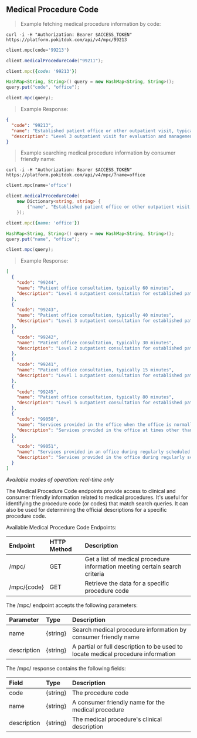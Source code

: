 ## Medical Procedure Code
> Example fetching medical procedure information by code:

```shell
curl -i -H "Authorization: Bearer $ACCESS_TOKEN" https://platform.pokitdok.com/api/v4/mpc/99213
```

```python
client.mpc(code='99213')
```

```csharp
client.medicalProcedureCode("99211");
```

```ruby
client.mpc({code: '99213'})
```

```java
HashMap<String, String>() query = new HashMap<String, String>();
query.put("code", "office");

client.mpc(query);
```

>Example Response:

```json
{
  "code": "99213",
  "name": "Established patient office or other outpatient visit, typically 15 minutes",
  "description": "Level 3 outpatient visit for evaluation and management of establlished patient with problem of low to moderate severity, including expanded history and medical decision making of low complexity - typical time with patient and/or family 15 minutes"
}
```

> Example searching medical procedure information by consumer friendly name:

```shell
curl -i -H "Authorization: Bearer $ACCESS_TOKEN" https://platform.pokitdok.com/api/v4/mpc/?name=office
```

```python
client.mpc(name='office')
```

```csharp
client.medicalProcedureCode(
    new Dictionary<string, string> {
        {"name", "Established patient office or other outpatient visit, typically 15 minutes"}
    });
```

```ruby
client.mpc({name: 'office'})
```

```java
HashMap<String, String>() query = new HashMap<String, String>();
query.put("name", "office");

client.mpc(query);
```

> Example Response:

```json
[
  {
    "code": "99244",
    "name": "Patient office consultation, typically 60 minutes",
    "description": "Level 4 outpatient consultation for established patient with problem of moderate to high severity, including comprehensive history and physical examination and medical decision making of moderate complexity - typical time with patient and/or family 60 minutes"
  },
  {
    "code": "99243",
    "name": "Patient office consultation, typically 40 minutes",
    "description": "Level 3 outpatient consultation for established patient with problem of moderate severity, including detailed history and physical examination and medical decision making of moderate complexity - typical time with patient and/or family 40 minutes"
  },
  {
    "code": "99242",
    "name": "Patient office consultation, typically 30 minutes",
    "description": "Level 2 outpatient consultation for established patient with problem of low severity, including expanded problem focused history and physical examination and straightforward medical decision making - typical time with patient and/or family 30 minutes"
  },
  {
    "code": "99241",
    "name": "Patient office consultation, typically 15 minutes",
    "description": "Level 1 outpatient consultation for established patient with self-limited and/or minor problem, including problem focused history and physical examination and straightforward medical decision making - typical time with patient and/or family 15 minutes"
  },
  {
    "code": "99245",
    "name": "Patient office consultation, typically 80 minutes",
    "description": "Level 5 outpatient consultation for established patient with problem of moderate to high severity, including comprehensive history and physical examination and medical decision making of high complexity - typical time with patient and/or family 80 minutes"
  },
  {
    "code": "99050",
    "name": "Services provided in the office when the office is normally closed",
    "description": "Services provided in the office at times other than regularly scheduled office hours, or days when the office is normally closed"
  },
  {
    "code": "99051",
    "name": "Services provided in an office during regularly scheduled office hours, evening, weekend, or holiday",
    "description": "Services provided in the office during regularly scheduled evening, weekend, or holiday office hours"
  }
]
```

*Available modes of operation: real-time only*

The Medical Procedure Code endpoints provide access to clinical and consumer
friendly information related to medical procedures. It's useful for identifying
the procedure code (or codes) that match search queries. It can also be used
for determining the official descriptions for a specific procedure code.

Available Medical Procedure Code Endpoints:

| Endpoint    | HTTP Method | Description                                                                 |
|:------------|:------------|:----------------------------------------------------------------------------|
| /mpc/       | GET         | Get a list of medical procedure information meeting certain search criteria |
| /mpc/{code} | GET         | Retrieve the data for a specific procedure code                             |

The /mpc/ endpoint accepts the following parameters:

| Parameter   | Type     | Description                                                                      |
|:------------|:---------|:---------------------------------------------------------------------------------|
| name        | {string} | Search medical procedure information by consumer friendly name                   |
| description | {string} | A partial or full description to be used to locate medical procedure information |

The /mpc/ response contains the following fields:

| Field       | Type     | Description                                        |
|:------------|:---------|:---------------------------------------------------|
| code        | {string} | The procedure code                                 |
| name        | {string} | A consumer friendly name for the medical procedure |
| description | {string} | The medical procedure's clinical description       |
